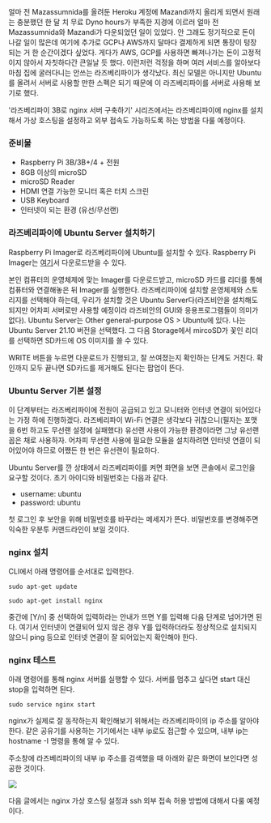얼마 전 Mazassumnida를 올려둔 Heroku 계정에 Mazandi까지 올리게 되면서 원래는 충분했던 한 달 치 무료 Dyno hours가 부족한 지경에 이르러 얼마 전 Mazassumnida와 Mazandi가 다운되었던 일이 있었다. 안 그래도 정기적으로 돈이 나갈 일이 많은데 여기에 추가로 GCP나 AWS까지 달마다 결제하게 되면 통장이 텅장 되는 거 한 순간이겠다 싶었다. 게다가 AWS, GCP를 사용하면 빠져나가는 돈이 고정적이지 않아서 자칫하다간 큰일날 듯 했다. 이런저런 걱정을 하며 여러 서비스를 알아보다 마침 집에 굴러다니는 안쓰는 라즈베리파이가 생각났다. 최신 모델은 아니지만 Ubuntu를 올려서 서버로 사용할 만한 스펙은 되기 때문에 이 라즈베리파이를 서버로 사용해 보기로 했다.

'라즈베리파이 3B로 nginx 서버 구축하기' 시리즈에서는 라즈베리파이에 nginx를 설치해서 가상 호스팅을 설정하고 외부 접속도 가능하도록 하는 방법을 다룰 예정이다.

### 준비물

-   Raspberry Pi 3B/3B+/4 + 전원
-   8GB 이상의 microSD
-   microSD Reader
-   HDMI 연결 가능한 모니터 혹은 터치 스크린
-   USB Keyboard
-   인터넷이 되는 환경 (유선/무선랜)

### 라즈베리파이에 Ubuntu Server 설치하기

Raspberry Pi Imager로 라즈베리파이에 Ubuntu를 설치할 수 있다. Raspberry Pi Imager는 [여기](https://www.raspberrypi.com/software/)서 다운로드받을 수 있다.

본인 컴퓨터의 운영체제에 맞는 Imager를 다운로드받고, microSD 카드를 리더를 통해 컴퓨터와 연결해놓은 뒤 Imager를 실행한다. 라즈베리파이에 설치할 운영체제와 스토리지를 선택해야 하는데, 우리가 설치할 것은 Ubuntu Server다(라즈비안을 설치해도 되지만 어차피 서버로만 사용할 예정이라 라즈비안의 GUI와 응용프로그램들이 의미가 없다). Ubuntu Server는 Other general-purpose OS > Ubuntu에 있다. 나는 Ubuntu Server 21.10 버전을 선택했다. 그 다음 Storage에서 mircoSD가 꽃인 리더를 선택하면 SD카드에 OS 이미지를 쓸 수 있다. 

WRITE 버튼을 누르면 다운로드가 진행되고, 잘 쓰여졌는지 확인하는 단계도 거친다. 확인까지 모두 끝나면 SD카드를 제거해도 된다는 팝업이 뜬다.

### Ubuntu Server 기본 설정

이 단계부터는 라즈베리파이에 전원이 공급되고 있고 모니터와 인터넷 연결이 되어있다는 가정 하에 진행하겠다. 라즈베리파이 Wi-Fi 연결은 생각보다 귀찮으니(필자는 포맷을 6번 하고도 무선랜 설정에 실패했다) 유선랜 사용이 가능한 환경이라면 그냥 유선랜 꼽은 채로 사용하자. 어차피 무선랜 사용에 필요한 모듈을 설치하려면 인터넷 연결이 되어있어야 하므로 어쨌든 한 번은 유선랜이 필요하다. 

Ubuntu Server를 깐 상태에서 라즈베리파이를 켜면 화면을 보면 콘솔에서 로그인을 요구할 것이다. 초기 아이디와 비밀번호는 다음과 같다.

-   username: ubuntu
-   password: ubuntu

첫 로그인 후 보안을 위해 비밀번호를 바꾸라는 메세지가 뜬다. 비밀번호를 변경해주면 익숙한 우분투 커맨드라인이 보일 것이다.

### nginx 설치

CLI에서 아래 명령어를 순서대로 입력한다.

```
sudo apt-get update
```

```
sudo apt-get install nginx
```

중간에 \[Y/n\] 중 선택하여 입력하라는 안내가 뜨면 Y를 입력해 다음 단계로 넘어가면 된다. 여기서 인터넷이 연결되어 있지 않은 경우 Y를 입력하더라도 정상적으로 설치되지 않으니 ping 등으로 인터넷 연결이 잘 되어있는지 확인해야 한다. 

### nginx 테스트

아래 명령어를 통해 nginx 서버를 실행할 수 있다. 서버를 멈추고 싶다면 start 대신 stop을 입력하면 된다.

```
sudo service nginx start
```

nginx가 실제로 잘 동작하는지 확인해보기 위해서는 라즈베리파이의 ip 주소를 알아야 한다. 같은 공유기를 사용하는 기기에서는 내부 ip로도 접근할 수 있으며, 내부 ip는 hostname -I 명령을 통해 알 수 있다.

주소창에 라즈베리파이의 내부 ip 주소를 검색했을 때 아래와 같은 화면이 보인다면 성공한 것이다.

![](https://www.nginx.com/wp-content/uploads/2014/01/welcome-to-nginx-window-5x3.png)

다음 글에서는 nginx 가상 호스팅 설정과 ssh 외부 접속 허용 방법에 대해서 다룰 예정이다.
